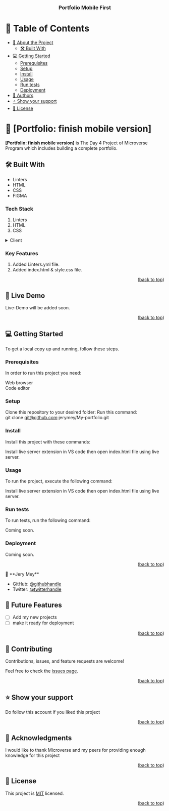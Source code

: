 <a name="readme-top"></a>


<div align="center">
  

  <h3><b>Portfolio Mobile First</b></h3>

</div>


# 📗 Table of Contents

- [📖 About the Project](#about-project)
  - [🛠 Built With](#built-with)
- [💻 Getting Started](#getting-started)
  - [Prerequisites](#prerequisites)
  - [Setup](#setup)
  - [Install](#install)
  - [Usage](#usage)
  - [Run tests](#run-tests)
  - [Deployment](#deployment)
- [👥 Authors](#authors)
- [⭐️ Show your support](#support)
- [📝 License](#license)

# 📖 [Portfolio: finish mobile version] <a name="about-project"></a>

**[Portfolio: finish mobile version]** is The Day 4 Project of Microverse Program which includes building a complete portfolio.

## 🛠 Built With <a name="built-with"></a>

- Linters
- HTML
- CSS
- FIGMA

### Tech Stack <a name="tech-stack"></a>
1. Linters
2. HTML
3. CSS


<details>
  <summary>Client</summary>
  <ul>
    <li><a href="https://indexhtml.org/">HTML</a></li>
    <li><a href="https://stylecss.org/">CSS</a></li>
    <li><a href="https://linters.org/">Linters</a></li>
  </ul>
</details>



### Key Features <a name="key-features"></a>

1. Added Linters.yml file.
2. Added index.html & style.css file.

<p align="right">(<a href="#readme-top">back to top</a>)</p>


## 🚀 Live Demo <a name="live-demo"></a>

Live-Demo will be added soon. 


<p align="right">(<a href="#readme-top">back to top</a>)</p>


## 💻 Getting Started <a name="getting-started"></a>

To get a local copy up and running, follow these steps.

### Prerequisites

In order to run this project you need:

Web browser <br/>
Code editor
### Setup

Clone this repository to your desired folder:
Run this command:<br/>
git clone git@github.com:jerymey/My-portfolio.git


### Install

Install this project with these commands:

Install live server extension in VS code then open index.html file using live server.


### Usage

To run the project, execute the following command:

Install live server extension in VS code then open index.html file using live server.



### Run tests

To run tests, run the following command:

Coming soon.



### Deployment

Coming soon.



<p align="right">(<a href="#readme-top">back to top</a>)</p>
👤 **Jery Mey**

- GitHub: [@githubhandle](https://github.com/jerymey)
- Twitter: [@twitterhandle](https://twitter.com/jerymey4)

## 🔭 Future Features <a name="future-features"></a>


- [ ] Add my new projects
- [ ] make it ready for deployment

<p align="right">(<a href="#readme-top">back to top</a>)</p>


## 🤝 Contributing <a name="contributing"></a>

Contributions, issues, and feature requests are welcome!

Feel free to check the [issues page](https://github.com/jerymey/My-portfolio/issues/).

<p align="right">(<a href="#readme-top">back to top</a>)</p>


## ⭐️ Show your support <a name="support"></a>

Do follow this account if you liked this project

<p align="right">(<a href="#readme-top">back to top</a>)</p>



## 🙏 Acknowledgments <a name="acknowledgements"></a>

I would like to thank Microverse and my peers for providing enough knowledge for this project

<p align="right">(<a href="#readme-top">back to top</a>)</p>



## 📝 License <a name="license"></a>

This project is [MIT](./MIT.md) licensed.


<p align="right">(<a href="#readme-top">back to top</a>)</p>

